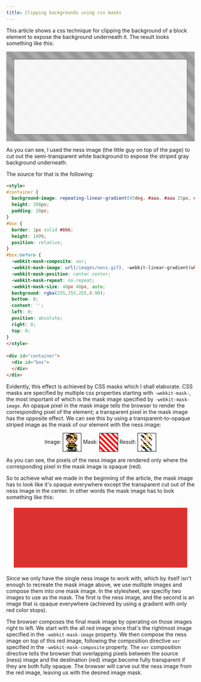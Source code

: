 ```yaml
---
title: Clipping backgrounds using css masks
---
```

This article shows a css technique for clipping the background of a block element to expose the background underneath it. The result looks something like this:

<style>
#container {
  background-image: repeating-linear-gradient(45deg, #aaa, #aaa 15px, #999 15px, #999 30px);
  height: 200px;
  padding: 20px;
}
#box {
  border: 1px solid #666;
  height: 100%;
  position: relative;
}
#box:before {
  -webkit-mask-composite: xor;
  -webkit-mask-image: url(/images/ness.gif), -webkit-linear-gradient(white, white);
  -webkit-mask-position: center center;
  -webkit-mask-repeat: no-repeat;
  -webkit-mask-size: 48px 48px, auto;
  background: rgba(255,255,255,0.90);
  bottom: 0;
  content: '';
  left: 0;
  position: absolute;
  right: 0;
  top: 0;
}
</style>

<div id="container">
  <div id="box">
  </div>
</div>

As you can see, I used the ness image (the little guy on top of the page) to cut out the semi-transparent white background to expose the striped gray background underneath.

The source for that is the following:

```html
<style>
#container {
  background-image: repeating-linear-gradient(45deg, #aaa, #aaa 25px, #999 25px, #999 50px);
  height: 200px;
  padding: 20px;
}
#box {
  border: 1px solid #666;
  height: 100%;
  position: relative;
}
#box:before {
  -webkit-mask-composite: xor;
  -webkit-mask-image: url(/images/ness.gif), -webkit-linear-gradient(white, white);
  -webkit-mask-position: center center;
  -webkit-mask-repeat: no-repeat;
  -webkit-mask-size: 48px 48px, auto;
  background: rgba(255,255,255,0.90);
  bottom: 0;
  content: '';
  left: 0;
  position: absolute;
  right: 0;
  top: 0;
}
</style>

<div id="container">
  <div id="box">
  </div>
</div>
```

Evidently, this effect is achieved by CSS masks which I shall elaborate. CSS masks are specified by multiple css properties starting with `-webkit-mask-`, the most important of which is the mask image specified by `-webkit-mask-image`. An opaque pixel in the mask image tells the browser to render the corresponding pixel of the element; a transparent pixel in the mask image has the opposite effect. We can see this by using a transparent-to-opaque striped image as the mask of our element with the ness image:

<div style="text-align: center">
  Image: <div style="display: inline-block; border: 1px solid black; vertical-align: middle;">
    <img src="/images/ness.gif" style="display: block">
  </div>
  Mask: <div style="display: inline-block; border: 1px solid black; vertical-align: middle;">
    <div style="display: block; width: 48px; height: 48px; background: repeating-linear-gradient(45deg, transparent, transparent 5px, red 5px, red 10px);"></div>
  </div>
  Result: <div style="display: inline-block; border: 1px solid black; vertical-align: middle;">
    <img src="/images/ness.gif" style="-webkit-mask-image: repeating-linear-gradient(45deg, transparent, transparent 5px, red 5px, red 10px); display: block;">
  </div>
</div>

As you can see, the pixels of the ness image are rendered only where the corresponding pixel in the mask image is opaque (red).

So to achieve what we made in the beginning of the article, the mask image has to look like it's opaque everywhere except the transparent cut out of the ness image in the center. In other words the mask image has to look something like this:

<div style="
  -webkit-mask-composite: xor;
  -webkit-mask-image: url(/images/ness.gif), -webkit-linear-gradient(red, red);
  -webkit-mask-position: center center;
  -webkit-mask-repeat: no-repeat;
  -webkit-mask-size: 48px 48px, auto;
  background: #dc322f;
  height: 160px;
  margin: 20px;
"></div>

Since we only have the single ness image to work with, which by itself isn't enough to recreate the mask image above, we use multiple images and compose them into one mask image. In the stylesheet, we specifiy two images to use as the mask. The first is the ness image, and the second is an image that is opaque everywhere (achieved by using a gradient with only red color stops).

The browser composes the final mask image by operating on those images right to left. We start with the all red image since that's the rightmost image specified in the `-webkit-mask-image` property. We then compose the ness image on top of this red image, following the composition directive `xor` specified in the `-webkit-mask-composite` property. The `xor` composition directive tells the browser that overlapping pixels between the source (ness) image and the destination (red) image become fully transparent if they are both fully opaque. The browser will carve out the ness image from the red image, leaving us with the desired image mask.
